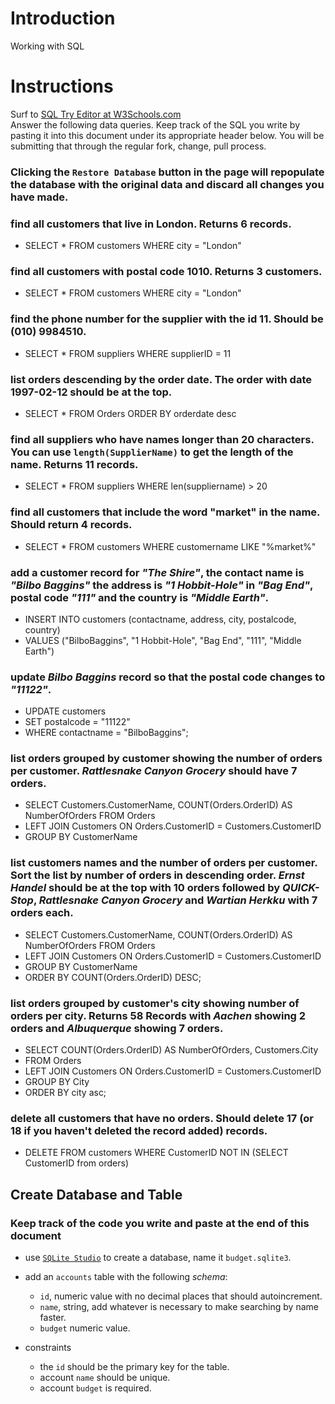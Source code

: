 # Introduction

Working with SQL

# Instructions

Surf to [SQL Try Editor at W3Schools.com](https://www.w3schools.com/Sql/tryit.asp?filename=trysql_select_top)  
Answer the following data queries. Keep track of the SQL you write by pasting it into this document under its appropriate header below. You will be submitting that through the regular fork, change, pull process.

### **Clicking the `Restore Database` button in the page will repopulate the database with the original data and discard all changes you have made**.

### find all customers that live in London. Returns 6 records.
* SELECT * FROM customers WHERE city = "London"
### find all customers with postal code 1010. Returns 3 customers.
* SELECT * FROM customers WHERE city = "London"
### find the phone number for the supplier with the id 11. Should be (010) 9984510.
* SELECT * FROM suppliers WHERE supplierID = 11
### list orders descending by the order date. The order with date 1997-02-12 should be at the top.
* SELECT * FROM Orders ORDER BY orderdate desc
### find all suppliers who have names longer than 20 characters. You can use `length(SupplierName)` to get the length of the name. Returns 11 records.
* SELECT * FROM suppliers WHERE len(suppliername) > 20
### find all customers that include the word "market" in the name. Should return 4 records.
* SELECT * FROM customers WHERE customername LIKE "%market%"
### add a customer record for _"The Shire"_, the contact name is _"Bilbo Baggins"_ the address is _"1 Hobbit-Hole"_ in _"Bag End"_, postal code _"111"_ and the country is _"Middle Earth"_.
* INSERT INTO customers (contactname, address, city, postalcode, country)
* VALUES ("BilboBaggins", "1 Hobbit-Hole", "Bag End", "111", "Middle Earth")
### update _Bilbo Baggins_ record so that the postal code changes to _"11122"_.
* UPDATE customers
* SET postalcode = "11122"
* WHERE contactname = "BilboBaggins"; 
### list orders grouped by customer showing the number of orders per customer. _Rattlesnake Canyon Grocery_ should have 7 orders.
* SELECT Customers.CustomerName, COUNT(Orders.OrderID) AS NumberOfOrders FROM Orders
* LEFT JOIN Customers ON Orders.CustomerID = Customers.CustomerID
* GROUP BY CustomerName
### list customers names and the number of orders per customer. Sort the list by number of orders in descending order. _Ernst Handel_ should be at the top with 10 orders followed by _QUICK-Stop_, _Rattlesnake Canyon Grocery_ and _Wartian Herkku_ with 7 orders each.
* SELECT Customers.CustomerName, COUNT(Orders.OrderID) AS NumberOfOrders FROM Orders
* LEFT JOIN Customers ON Orders.CustomerID = Customers.CustomerID
* GROUP BY CustomerName
* ORDER BY COUNT(Orders.OrderID) DESC;
### list orders grouped by customer's city showing number of orders per city. Returns 58 Records with _Aachen_ showing 2 orders and _Albuquerque_ showing 7 orders.
* SELECT COUNT(Orders.OrderID) AS NumberOfOrders, Customers.City 
* FROM Orders
* LEFT JOIN Customers ON Orders.CustomerID = Customers.CustomerID
* GROUP BY City
* ORDER BY city asc;

### delete all customers that have no orders. Should delete 17 (or 18 if you haven't deleted the record added) records.
* DELETE FROM customers WHERE CustomerID NOT IN (SELECT CustomerID from orders)
## Create Database and Table

### Keep track of the code you write and paste at the end of this document

- use [`SQLite Studio`](https://sqlitestudio.pl/index.rvt) to create a database, name it `budget.sqlite3`.
- add an `accounts` table with the following _schema_:

  - `id`, numeric value with no decimal places that should autoincrement.
  - `name`, string, add whatever is necessary to make searching by name faster.
  - `budget` numeric value.

- constraints
  - the `id` should be the primary key for the table.
  - account `name` should be unique.
  - account `budget` is required.

